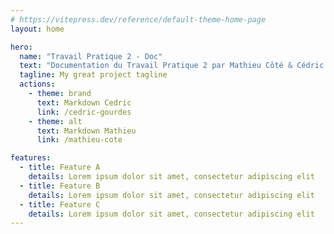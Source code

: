 ```yaml
---
# https://vitepress.dev/reference/default-theme-home-page
layout: home

hero:
  name: "Travail Pratique 2 - Doc"
  text: "Documentation du Travail Pratique 2 par Mathieu Côté & Cédric Gourdes"
  tagline: My great project tagline
  actions:
    - theme: brand
      text: Markdown Cedric
      link: /cedric-gourdes
    - theme: alt
      text: Markdown Mathieu
      link: /mathieu-cote

features:
  - title: Feature A
    details: Lorem ipsum dolor sit amet, consectetur adipiscing elit
  - title: Feature B
    details: Lorem ipsum dolor sit amet, consectetur adipiscing elit
  - title: Feature C
    details: Lorem ipsum dolor sit amet, consectetur adipiscing elit
---
```


